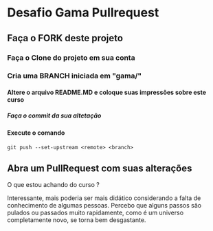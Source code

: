 # Desafio Gama Pullrequest

## Faça o FORK deste projeto

### Faça o Clone do projeto em sua conta

### Cria uma BRANCH iniciada em "gama/"

#### Altere o arquivo README.MD e coloque suas impressões sobre este curso

##### Faça o commit da sua altetação

#### Execute o comando

`git push --set-upstream <remote> <branch>`

## Abra um PullRequest com suas alterações

O que estou achando do curso ?

Interessante, mais poderia ser mais didático considerando a falta de conhecimento de algumas pessoas.
Percebo que alguns passos são pulados ou passados muito rapidamente, como é um universo completamente novo, se torna bem desgastante.
